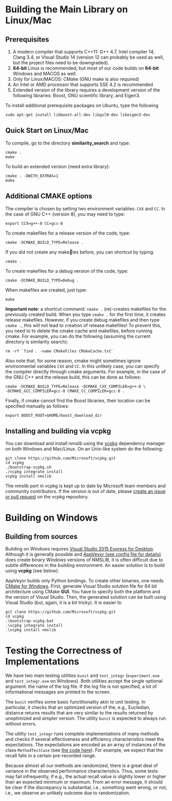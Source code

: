 # Building the Main Library on Linux/Mac

## Prerequisites

1. A modern compiler that supports C++11: G++ 4.7, Intel compiler 14, Clang 3.4, or Visual Studio 14 (version 12 can probably be used as well, but the project files need to be downgraded).
2. **64-bit** Linux is recommended, but most of our code builds on **64-bit** Windows and MACOS as well. 
3. Only for Linux/MACOS: CMake (GNU make is also required) 
4. An Intel or AMD processor that supports SSE 4.2 is recommended
5. Extended version of the library requires a development version of the following libraries: Boost, GNU scientific library, and Eigen3.

To install additional prerequisite packages on Ubuntu, type the following

```
sudo apt-get install libboost-all-dev libgsl0-dev libeigen3-dev
```

## Quick Start on Linux/Mac

To compile, go to the directory **similarity_search** and type:  
```
cmake .
make  
```
To build an extended version (need extra library):
```
cmake . -DWITH_EXTRAS=1
make  
```

## Additional CMAKE options

The compiler is chosen by setting two environment variables: ``CXX`` and ``CC``. In the case of GNU
C++ (version 8), you may need to type:
```
export CCX=g++-8 CC=gcc-8
```

To create makefiles for a release version of the code, type:
```
cmake -DCMAKE_BUILD_TYPE=Release .
```

If you did not create any makeles before, you can shortcut by typing:
```
cmake .
```

To create makefiles for a debug version of the code, type:
```
cmake -DCMAKE_BUILD_TYPE=Debug .
```

When makefiles are created, just type:

```make```

**Important note**: a shortcut command:
``cmake .``
(re)-creates makefiles for the previously created build. When you type ``cmake .``
for the first time, it creates release makefiles. However, if you create debug 
makefiles and then type ``cmake .``, this will not lead to creation of release makefiles!
To prevent this, you need to to delete the cmake cache and makefiles, before
running cmake. For example, you can do the following (assuming the
current directory is similarity search):

```
rm -rf `find . -name CMakeFiles CMakeCache.txt`
```

Also note that, for some reason, cmake might sometimes ignore environmental
variables ``CXX`` and ``CC``. In this unlikely case, you can specify the compiler directly
through cmake arguments. For example, in the case of the GNU C++ and the
release build, this can be done as follows:

```
cmake -DCMAKE_BUILD_TYPE=Release -DCMAKE_CXX_COMPILER=g++-8 \
-DCMAKE_GCC_COMPILER=gcc-8 CMAKE_CC_COMPILER=gcc-8 .
```

Finally, if cmake cannot find the Boost libraries, their location can be specified
manually as follows:

```
export BOOST_ROOT=$HOME/boost_download_dir
```

## Installing and building via vcpkg
You can download and install nmslib using the [vcpkg](https://github.com/Microsoft/vcpkg) dependency manager on both Windows and Mac/Linux.
On an Unix-like system do the following:
```
git clone https://github.com/Microsoft/vcpkg.git
cd vcpkg
./bootstrap-vcpkg.sh
./vcpkg integrate install
vcpkg install nmslib
```

The nmslib port in vcpkg is kept up to date by Microsoft team members and community contributors. If the version is out of date, please [create an issue or pull request](https://github.com/Microsoft/vcpkg) on the vcpkg repository.

# Building on Windows
## Building from sources

Building on Windows requires [Visual Studio 2015 Express for Desktop](https://www.visualstudio.com/en-us/downloads/download-visual-studio-vs.aspx). Although it is generally possible and [AppVeyor (see config file for details)](/.appveyor.yml) does create binary Windows versions of NMSLIB, it is often difficult due to subtle differences in the building environment. An easier solution is to build using **vcpkg** (see below). 

AppVeyor builds only Python bindings. To create other binaries, one needs [CMake for Windows](https://cmake.org/download/). First, generate Visual Studio solution file for 64 bit architecture using CMake **GUI**. You have to specify both the platform and the version of Visual Studio. Then, the generated solution can be built using Visual Studio (but, again, it is a bit tricky). 
It is easier to 
```
git clone https://github.com/Microsoft/vcpkg.git
cd vcpkg
.\bootstrap-vcpkg.bat
.\vcpkg integrate install
.\vcpkg install nmslib
```

# Testing the Correctness of Implementations

We have two main testing utilities ``bunit`` and ``test_integr`` (``experiment.exe`` and
``test_integr.exe`` on Windows).
Both utilities accept the single optional argument: the name of the log file.
If the log file is not specified, a lot of informational messages are printed to the screen.

The ``bunit`` verifies some basic functitionality akin to unit testing.
In particular, it checks that an optimized version of the, e.g., Eucledian, distance
returns results that are very similar to the results returned by unoptimized and simpler version.
The utility ``bunit`` is expected to always run without errors.

The utility ``test_integr`` runs complete implementations of many methods
and checks if several effectiveness and efficiency characteristics
meet the expectations.
The expectations are encoded as an array of instances of the class ``MethodTestCase``
(see [the code here](/similarity_search/test/test_integr.cc#L65)).
For example, we expect that the recall falls in a certain pre-recorded range.

Because almost all our methods are randomized, there is a great deal of variance
in the observed performance characteristics. Thus, some tests
may fail infrequently, if e.g., the actual recall value is slightly lower or higher 
than an expected minimum  or maximum.
From an error message, it should be clear if the discrepancy is substantial, i.e.,
something went wrong, or not, i.e., we observe an unlikely outcome due to randomization.




